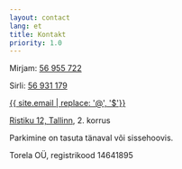 ```yaml
---
layout: contact
lang: et
title: Kontakt
priority: 1.0
---
```


Mirjam: [56 955 722](tel:+37256955722)

Sirli: [56 931 179](tel:+37256931179)

[{{ site.email | replace: '@', '$'}}](mailto)

[Ristiku 12, Tallinn](https://goo.gl/maps/7bTMkBvk7YN2), 2. korrus

Parkimine on tasuta tänaval või sissehoovis.

Torela OÜ, registrikood 14641895
